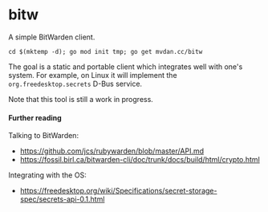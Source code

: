 # bitw

A simple BitWarden client.

	cd $(mktemp -d); go mod init tmp; go get mvdan.cc/bitw

The goal is a static and portable client which integrates well with one's
system. For example, on Linux it will implement the `org.freedesktop.secrets`
D-Bus service.

Note that this tool is still a work in progress.

#### Further reading

Talking to BitWarden:

* https://github.com/jcs/rubywarden/blob/master/API.md
* https://fossil.birl.ca/bitwarden-cli/doc/trunk/docs/build/html/crypto.html

Integrating with the OS:

* https://freedesktop.org/wiki/Specifications/secret-storage-spec/secrets-api-0.1.html
